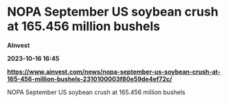 # NOPA September US soybean crush at 165.456 million bushels
**AInvest**

**2023-10-16 16:45**

**https://www.ainvest.com/news/nopa-september-us-soybean-crush-at-165-456-million-bushels-2310100003f80e59de4ef72c/**

NOPA September US soybean crush at 165.456 million bushels